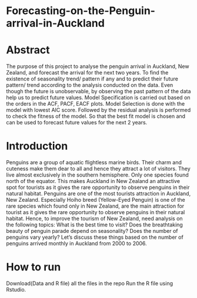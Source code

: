# Forecasting-on-the-Penguin-arrival-in-Auckland

# Abstract

The purpose of this project to analyse the penguin arrival in Auckland, New Zealand, and forecast the arrival for the next two years. To find the existence of seasonality trend/ pattern if any and to predict their future pattern/ trend according to the analysis conducted on the data. Even though the future is unobservable, by observing the past pattern of the data help us to predict future values. Model Specification is carried out based on the orders in the ACF, PACF, EACF plots. Model Selection is done with the model with lowest AIC score. Followed by the residual analysis is performed to check the fitness of the model. So that the best fit model is chosen and can be used to forecast future values for the next 2 years.

# Introduction

Penguins are a group of aquatic flightless marine birds. Their charm and cuteness make them dear to all and hence they attract a lot of visitors. They live almost exclusively in the southern hemisphere. Only one species found north of the equator. This makes Auckland in New Zealand an attractive spot for tourists as it gives the rare opportunity to observe penguins in their natural habitat. Penguins are one of the most tourists attraction in Auckland, New Zealand. Especially Hoiho breed (Yellow-Eyed Penguin) is one of the rare species which found only in New Zealand, are the main attraction for tourist as it gives the rare opportunity to observe penguins in their natural habitat. Hence, to improve the tourism of New Zealand, need analysis on the following topics: What is the best time to visit? Does the breathtaking beauty of penguin parade depend on seasonality? Does the number of penguins vary yearly? Let’s discuss these things based on the number of penguins arrived monthly in Auckland from 2000 to 2006.

# How to run
Download(Data and R file) all the files in the repo
Run the R file using Rstudio.
